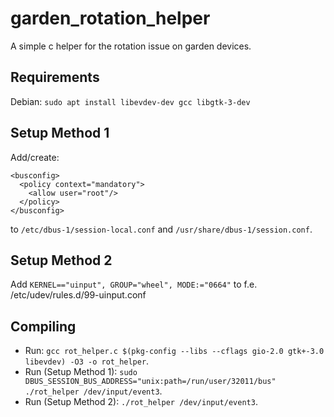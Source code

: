 # garden_rotation_helper
A simple c helper for the rotation issue on garden devices.

## Requirements
Debian:
 `sudo apt install libevdev-dev gcc libgtk-3-dev`

## Setup Method 1
Add/create: 
```
<busconfig>
  <policy context="mandatory">
    <allow user="root"/>
  </policy>
</busconfig>
```
to `/etc/dbus-1/session-local.conf` and `/usr/share/dbus-1/session.conf`.

## Setup Method 2
Add ```KERNEL=="uinput", GROUP="wheel", MODE:="0664"``` to f.e. /etc/udev/rules.d/99-uinput.conf

## Compiling
- Run: `gcc rot_helper.c $(pkg-config --libs --cflags gio-2.0 gtk+-3.0 libevdev) -O3 -o rot_helper`.
- Run (Setup Method 1): `sudo DBUS_SESSION_BUS_ADDRESS="unix:path=/run/user/32011/bus" ./rot_helper /dev/input/event3`.
- Run (Setup Method 2): `./rot_helper /dev/input/event3`.
